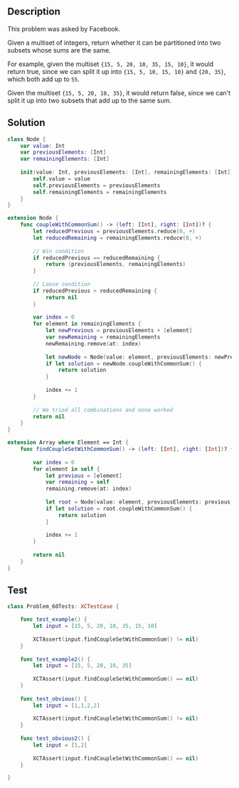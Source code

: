 ## Description

This problem was asked by Facebook.

Given a multiset of integers, return whether it can be partitioned into two subsets whose sums are the same.

For example, given the multiset `{15, 5, 20, 10, 35, 15, 10}`, it would return true, since we can split it up into `{15, 5, 10, 15, 10}` and `{20, 35}`, which both add up to `55`.

Given the multiset `{15, 5, 20, 10, 35}`, it would return false, since we can't split it up into two subsets that add up to the same sum.

## Solution

```swift
class Node {
    var value: Int
    var previousElements: [Int]
    var remainingElements: [Int]
    
    init(value: Int, previousElements: [Int], remainingElements: [Int]) {
        self.value = value
        self.previousElements = previousElements
        self.remainingElements = remainingElements
    }
}

extension Node {
    func coupleWithCommonSum() -> (left: [Int], right: [Int])? {
        let reducedPrevious = previousElements.reduce(0, +)
        let reducedRemaining = remainingElements.reduce(0, +)
        
        // Win condition
        if reducedPrevious == reducedRemaining {
            return (previousElements, remainingElements)
        }
        
        // Loose condition
        if reducedPrevious > reducedRemaining {
            return nil
        }
        
        var index = 0
        for element in remainingElements {
            let newPrevious = previousElements + [element]
            var newRemaining = remainingElements
            newRemaining.remove(at: index)
            
            let newNode = Node(value: element, previousElements: newPrevious, remainingElements: newRemaining)
            if let solution = newNode.coupleWithCommonSum() {
                return solution
            }
            
            index += 1
        }
        
        // We tried all combinations and none worked
        return nil
    }
}

extension Array where Element == Int {
    func findCoupleSetWithCommonSum() -> (left: [Int], right: [Int])? {
        
        var index = 0
        for element in self {
            let previous = [element]
            var remaining = self
            remaining.remove(at: index)
            
            let root = Node(value: element, previousElements: previous, remainingElements: remaining)
            if let solution = root.coupleWithCommonSum() {
                return solution
            }
            
            index += 1
        }
        
        return nil
    }
}
```
## Test

```swift
class Problem_60Tests: XCTestCase {

    func test_example() {
        let input = [15, 5, 20, 10, 35, 15, 10]
        
        XCTAssert(input.findCoupleSetWithCommonSum() != nil)
    }
    
    func test_example2() {
        let input = [15, 5, 20, 10, 35]
        
        XCTAssert(input.findCoupleSetWithCommonSum() == nil)
    }
    
    func test_obvious() {
        let input = [1,1,2,2]
        
        XCTAssert(input.findCoupleSetWithCommonSum() != nil)
    }
    
    func test_obvious2() {
        let input = [1,2]
        
        XCTAssert(input.findCoupleSetWithCommonSum() == nil)
    }

}
```
